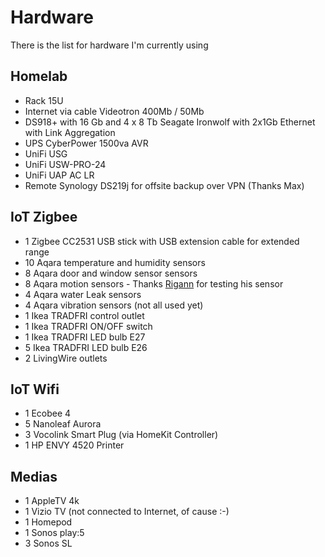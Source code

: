 # Hardware

There is the list for hardware I'm currently using

## Homelab ##
- ⁠Rack 15U
- Internet via cable Videotron 400Mb / 50Mb
- DS918+ with 16 Gb and 4 x 8 Tb Seagate Ironwolf with 2x1Gb Ethernet with ⁠⁠Link Aggregation
- UPS CyberPower 1500va AVR
- UniFi USG
- UniFi USW-PRO-24
- ⁠UniFi UAP AC LR
- Remote Synology DS219j for offsite backup over VPN (Thanks Max)

## IoT Zigbee ##
- 1 Zigbee CC2531 USB stick with USB extension cable for extended range
- 10 Aqara temperature and humidity sensors
- 8 Aqara door and window sensor sensors
- 8 Aqara motion sensors - Thanks [Rigann](https://github.com/rigann/) for testing his sensor
- 4 Aqara water Leak sensors
- 4 Aqara vibration sensors (not all used yet)
- 1 Ikea TRADFRI control outlet
- 1 Ikea TRADFRI ON/OFF switch
- 1 Ikea TRADFRI LED bulb E27
- 5 Ikea TRADFRI LED bulb E26
- 2 LivingWire outlets

## IoT Wifi ##
- 1 Ecobee 4
- 5 Nanoleaf Aurora
- 3 Vocolink Smart Plug (via HomeKit Controller)
- 1 HP ENVY 4520 Printer

## Medias ##
- 1 AppleTV 4k
- 1 Vizio TV (not connected to Internet, of cause :-)
- 1 Homepod
- 1 Sonos play:5
- 3 Sonos SL  
